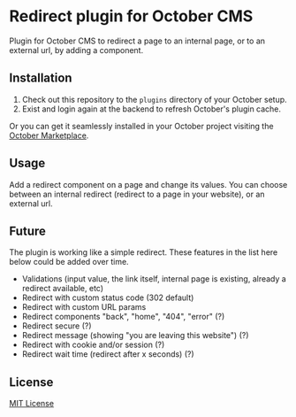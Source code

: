 # Redirect plugin for October CMS
Plugin for October CMS to redirect a page to an internal page, or to an external url, by adding a component.

## Installation
1. Check out this repository to the `plugins` directory of your October setup.
2. Exist and login again at the backend to refresh October's plugin cache.

Or you can get it seamlessly installed in your October project visiting the [October Marketplace](http://octobercms.com/plugin/pmk-redirect "Redirect Plugin").

## Usage
Add a redirect component on a page and change its values. You can choose between an internal redirect (redirect to a page in your website), or an external url.

## Future
The plugin is working like a simple redirect. These features in the list here below could be added over time.

- Validations (input value, the link itself, internal page is existing, already a redirect available, etc)
- Redirect with custom status code (302 default)
- Redirect with custom URL params
- Redirect components "back", "home", "404", "error" (?)
- Redirect secure (?)
- Redirect message (showing "you are leaving this website") (?)
- Redirect with cookie and/or session (?)
- Redirect wait time (redirect after x seconds) (?)

## License
[MIT License](http://pmk.mit-license.org/)
